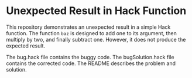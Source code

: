 # Unexpected Result in Hack Function

This repository demonstrates an unexpected result in a simple Hack function. The function `baz` is designed to add one to its argument, then multiply by two, and finally subtract one. However, it does not produce the expected result.

The bug.hack file contains the buggy code. The bugSolution.hack file contains the corrected code. The README describes the problem and solution.